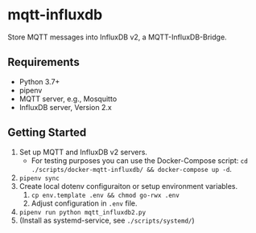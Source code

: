 # mqtt-influxdb

Store MQTT messages into InfluxDB v2, a MQTT-InfluxDB-Bridge.


## Requirements

* Python 3.7+
* pipenv
* MQTT server, e.g., Mosquitto
* InfluxDB server, Version 2.x


## Getting Started

1. Set up MQTT and InfluxDB v2 servers.
    * For testing purposes you can use the Docker-Compose script: `cd ./scripts/docker-mqtt-influxdb/ && docker-compose up -d`.
2. `pipenv sync`
3. Create local dotenv configuraiton or setup environment variables.
    1. `cp env.template .env && chmod go-rwx .env`
    2. Adjust configuration in `.env` file.
4. `pipenv run python mqtt_influxdb2.py`
5. (Install as systemd-service, see `./scripts/systemd/`)
